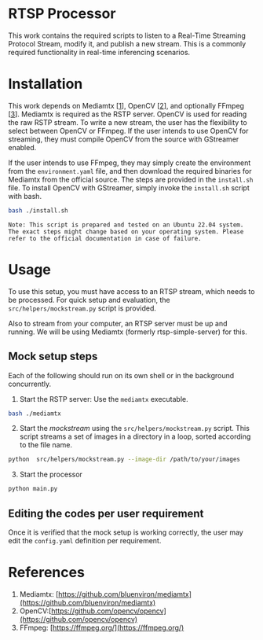 # RTSP Processor

This work contains the required scripts to listen to a Real-Time Streaming Protocol Stream, modify it, and publish a new stream. This is a commonly required functionality in real-time inferencing scenarios.

# Installation

This work depends on Mediamtx [[1](https://github.com/bluenviron/mediamtx)], OpenCV [[2](https://github.com/opencv/opencv)], and optionally FFmpeg [[3](https://ffmpeg.org/)]. Mediamtx is required as the RSTP server. OpenCV is used for reading the raw RSTP stream. To write a new stream, the user has the flexibility to select between OpenCV or FFmpeg. If the user intends to use OpenCV for streaming, they must compile OpenCV from the source with GStreamer enabled.

If the user intends to use FFmpeg, they may simply create the environment from the `environment.yaml` file, and then download the required binaries for Mediamtx from the official source. The steps are provided in the `install.sh` file. To install OpenCV with GStreamer, simply invoke the `install.sh` script with bash.

```bash
bash ./install.sh
```

    Note: This script is prepared and tested on an Ubuntu 22.04 system. The exact steps might change based on your operating system. Please refer to the official documentation in case of failure.

# Usage

To use this setup, you must have access to an RTSP stream, which needs to be processed. For quick setup and evaluation, the `src/helpers/mockstream.py` script is provided.

Also to stream from your computer, an RTSP server must be up and running. We will be using Mediamtx (formerly rtsp-simple-server) for this.

## Mock setup steps

Each of the following should run on its own shell or in the background concurrently.

1. Start the RSTP server: Use the `mediamtx` executable.

```bash
bash ./mediamtx
```

2. Start the _mockstream_ using the `src/helpers/mockstream.py` script. This script streams a set of images in a directory in a loop, sorted according to the file name.

```bash
python  src/helpers/mockstream.py --image-dir /path/to/your/images
```

3. Start the processor

```bash
python main.py
```

## Editing the codes per user requirement

Once it is verified that the mock setup is working correctly, the user may edit the `config.yaml` definition per requirement.

# References

1. Mediamtx: [https://github.com/bluenviron/mediamtx](https://github.com/bluenviron/mediamtx)
2. OpenCV:[https://github.com/opencv/opencv](https://github.com/opencv/opencv)
3. FFmpeg: [https://ffmpeg.org/](https://ffmpeg.org/)
